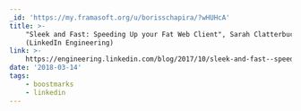 ```yaml
---
_id: 'https://my.framasoft.org/u/borisschapira/?wHUHcA'
title: >-
    "Sleek and Fast: Speeding Up your Fat Web Client", Sarah Clatterbuck
    (LinkedIn Engineering)
link: >-
    https://engineering.linkedin.com/blog/2017/10/sleek-and-fast--speeding-up-your-fat-web-client
date: '2018-03-14'
tags:
    - boostmarks
    - linkedin
---
```


<div class="markdown"><p></p></div>
